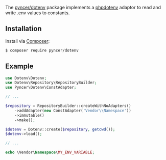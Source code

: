 The [pyncer/dotenv](https://github.com/pyncerrc/pyncer-dotenv) package
implements a [phpdotenv](https://github.com/vlucas/phpdotenv) adaptor to
read and write .env values to constants.

## Installation

Install via [Composer](https://getcomposer.org):

```bash
$ composer require pyncer/dotenv
```

## Example

```php
use Dotenv\Dotenv;
use Dotenv\Repository\RepositoryBuilder;
use Pyncer\Dotenv\ConstAdapter;

// ...

$repository = RepositoryBuilder::createWithNoAdapters()
    ->addAdapter(new ConstAdapter('Vendor\\Namespace'))
    ->immutable()
    ->make();

$dotenv = Dotenv::create($repository, getcwd());
$dotenv->load();

// ...

echo \Vendor\Namespace\MY_ENV_VARIABLE;
```
